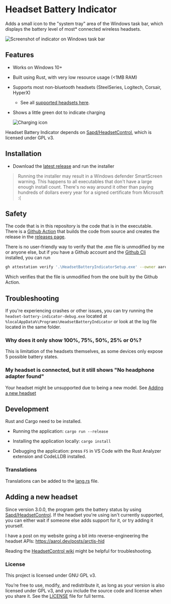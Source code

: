 # Headset Battery Indicator

Adds a small icon to the "system tray" area of the Windows task bar, which displays the battery level of most* connected wireless headsets.

![Screenshot of indicator on Windows task bar](docs/icon-screenshot.png)

## Features

* Works on Windows 10+
* Built using Rust, with very low resource usage (<1MB RAM)
* Supports most non-bluetooth headsets (SteelSeries, Logitech, Corsair, HyperX)
  * See all [supported headsets here](https://github.com/Sapd/HeadsetControl?tab=readme-ov-file#supported-headsets).
* Shows a little green dot to indicate charging

  ![Charging icon](docs/icon-charging.png)

Headset Battery Indicator depends on [Sapd/HeadsetControl](https://github.com/Sapd/HeadsetControl), which is licensed under GPL v3.

## Installation

* Download the [latest release](https://github.com/aarol/headset-battery-indicator/releases/latest) and run the installer

> Running the installer may result in a Windows defender SmartScreen warning. This happens to all executables that don't have a large enough install count. There's no way around it other than paying hundreds of dollars every year for a signed certificate from Microsoft :(

## Safety

The code that is in this repository is the code that is in the executable. There is a [Github Action](https://github.com/aarol/headset-battery-indicator/actions) that builds the code from source and creates the release in the [releases page](https://github.com/aarol/headset-battery-indicator/releases).

There is no user-friendly way to verify that the .exe file is unmodified by me or anyone else, but if you have a Github account and the [Github Cli](https://cli.github.com/) installed, you can run

```sh
gh attestation verify '.\HeadsetBatteryIndicatorSetup.exe' --owner aarol
```

Which verifies that the file is unmodified from the one built by the Github Action.

## Troubleshooting

If you're experiencing crashes or other issues, you can try running the `headset-battery-indicator-debug.exe` located at `%localAppData%\Programs\HeadsetBatteryIndicator` or look at the log file located in the same folder.

### Why does it only show 100%, 75%, 50%, 25% or 0%?

This is limitation of the headsets themselves, as some devices only expose 5 possible battery states.

### My headset is connected, but it still shows "No headphone adapter found"

Your headset might be unsupported due to being a new model. See [Adding a new headset](#adding-a-new-headset)

## Development

Rust and Cargo need to be installed.

* Running the application: `cargo run --release`

* Installing the application locally: `cargo install`

* Debugging the application: press `F5` in VS Code with the Rust Analyzer extension and CodeLLDB installed.

### Translations

Translations can be added to the [lang.rs](./src/lang.rs) file.

## Adding a new headset

Since version 3.0.0, the program gets the battery status by using [Sapd/HeadsetControl](https://github.com/Sapd/HeadsetControl). If the headset you're using isn't currently supported, you can either wait if someone else adds support for it, or try adding it yourself.

I have a post on my website going a bit into reverse-engineering the headset APIs: <https://aarol.dev/posts/arctis-hid>

Reading the [HeadsetControl wiki](https://github.com/Sapd/HeadsetControl/wiki/Development#problems) might be helpful for troubleshooting.

### License

This project is licensed under GNU GPL v3.

You’re free to use, modify, and redistribute it, as long as your version is also licensed under GPL v3, and you include the source code and license when you share it.
See the [LICENSE](./LICENSE) file for full terms.
